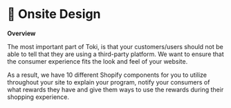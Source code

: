 # 🎨 Onsite Design

**Overview**

The most important part of Toki, is that your customers/users should not be able to tell that they are using a third-party platform. We want to ensure that the consumer experience fits the look and feel of your website.

As a result, we have 10 different Shopify components for you to utilize throughout your site to explain your program, notify your consumers of what rewards they have and give them ways to use the rewards during their shopping experience.



